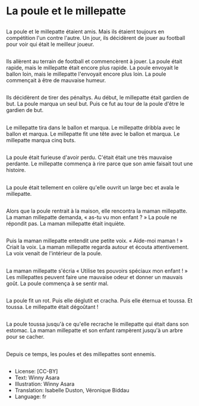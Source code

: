 # La poule et le millepatte

##
La poule et le millepatte étaient
amis. Mais ils étaient toujours en
compétition l'un contre l'autre. Un
jour, ils décidèrent de jouer au
football pour voir qui était le
meilleur joueur.

##
Ils allèrent au terrain de football et
commencèrent à jouer. La poule
était rapide, mais le millepatte était
encore plus rapide. La poule
envoyait le ballon loin, mais le
millepatte l'envoyait encore plus
loin. La poule commençait à être de
mauvaise humeur.

##
Ils décidèrent de tirer des pénaltys.
Au début, le millepatte était gardien
de but. La poule marqua un seul
but. Puis ce fut au tour de la poule
d'être le gardien de but.

##
Le millepatte tira dans le ballon et
marqua. Le millepatte dribbla avec
le ballon et marqua. Le millepatte fit
une tête avec le ballon et marqua.
Le millepatte marqua cinq buts.

##
La poule était furieuse d'avoir
perdu. C'était était une très
mauvaise perdante. Le millepatte
commença à rire parce que son
amie faisait tout une histoire.

##
La poule était tellement en colère
qu'elle ouvrit un large bec et avala
le millepatte.

##
Alors que la poule rentrait à la
maison, elle rencontra la maman
millepatte. La maman millepatte
demanda, « as-tu vu mon enfant ? »
La poule ne répondit pas.
La maman millepatte était inquiète.

##
Puis la maman millepatte entendit
une petite voix. « Aide-moi maman ! »
Criait la voix. La maman millepatte
regarda autour et écouta
attentivement. La voix venait de
l'intérieur de la poule.

##
La maman millepatte s'écria « Utilise
tes pouvoirs spéciaux mon enfant ! »
Les millepattes peuvent faire une
mauvaise odeur et donner un
mauvais goût. La poule commença
à se sentir mal.

##
La poule fit un rot. Puis elle déglutit
et cracha. Puis elle éternua et
toussa. Et toussa. Le millepatte
était dégoûtant !

##
La poule toussa jusqu'à ce qu'elle
recrache le millepatte qui était dans
son estomac. La maman millepatte
et son enfant rampèrent jusqu'à un
arbre pour se cacher.

##
Depuis ce temps, les poules et des
millepattes sont ennemis.

##
* License: [CC-BY]
* Text: Winny Asara
* Illustration: Winny Asara
* Translation: Isabelle Duston, Véronique Biddau
* Language: fr

